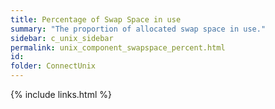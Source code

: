```yaml
---
title: Percentage of Swap Space in use
summary: "The proportion of allocated swap space in use."
sidebar: c_unix_sidebar
permalink: unix_component_swapspace_percent.html
id:
folder: ConnectUnix
---
```


{% include links.html %}
